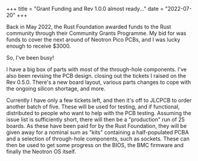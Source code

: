 +++
title = "Grant Funding and Rev 1.0.0 almost ready..."
date = "2022-07-20"
+++

Back in May 2022, the Rust Foundation awarded funds to the Rust community through their Community Grants Programme. My bid for was funds to cover the next around of Neotron Pico PCBs, and I was lucky enough to receive $3000.

So, I've been busy!

I have a big box of parts with most of the through-hole components. I've also been revising the PCB design. closing out the tickets I raised on the Rev 0.5.0. There's a new board layout, various parts changes to cope with the ongoing silicon shortage, and more.

Currently I have only a few tickets left, and then it's off to JLCPCB to order another batch of five. These will be used for testing, and if functional, distributed to people who want to help with the PCB testing. Assuming the issue list is sufficiently short, there will then be a "production" run of 25 boards. As these have been paid for by the Rust Foundation, they will be given away for a nominal sum as "kits" containing a half-populated PCBA and a selection of through-hole components, such as sockets. These can then be used to get some progress on the BIOS, the BMC firmware and finally the Neotron OS itself.
